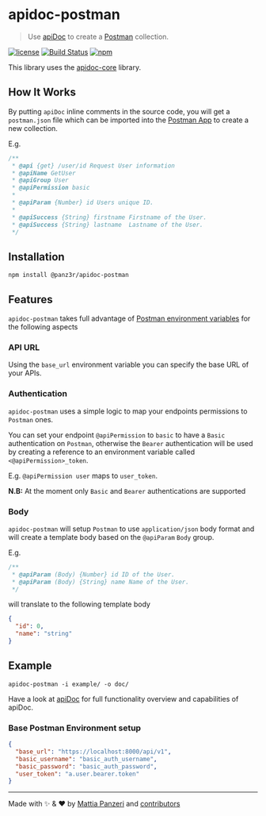 # apidoc-postman

> Use [apiDoc](http://apidocjs.com/) to create a [Postman](https://www.getpostman.com) collection.

[![license](https://img.shields.io/github/license/panz3r/apidoc-postman.svg)](https://github.com/panz3r/apidoc-postman/blob/master/LICENSE)
[![Build Status](https://travis-ci.org/panz3r/apidoc-postman.svg)](https://travis-ci.org/panz3r/apidoc-postman)
[![npm](https://img.shields.io/npm/v/@panz3r/apidoc-postman.svg)](https://www.npmjs.com/package/@panz3r/apidoc-postman)

This library uses the [apidoc-core](https://github.com/apidoc/apidoc-core) library.

## How It Works

By putting `apiDoc` inline comments in the source code, you will get a `postman.json` file which can be imported into the [Postman App](https://www.getpostman.com/apps) to create a new collection.

E.g.

```js
/**
 * @api {get} /user/id Request User information
 * @apiName GetUser
 * @apiGroup User
 * @apiPermission basic
 *
 * @apiParam {Number} id Users unique ID.
 *
 * @apiSuccess {String} firstname Firstname of the User.
 * @apiSuccess {String} lastname  Lastname of the User.
 */
```

## Installation

`npm install @panz3r/apidoc-postman`

## Features

`apidoc-postman` takes full advantage of [Postman environment variables](https://www.getpostman.com/docs/v6/postman/environments_and_globals/variables) for the following aspects

### API URL

Using the `base_url` environment variable you can specify the base URL of your APIs.

### Authentication

`apidoc-postman` uses a simple logic to map your endpoints permissions to `Postman` ones.

You can set your endpoint `@apiPermission` to `basic` to have a `Basic` authentication on `Postman`, otherwise the `Bearer` authentication will be used by creating a reference to an environment variable called `<@apiPermission>_token`.

E.g. `@apiPermission user` maps to `user_token`.

**N.B:** At the moment only `Basic` and `Bearer` authentications are supported

### Body

`apidoc-postman` will setup `Postman` to use `application/json` body format and will create a template body based on the `@apiParam` `Body` group.

E.g. 
```js
/**
 * @apiParam (Body) {Number} id ID of the User.
 * @apiParam (Body) {String} name Name of the User.
 */
```
will translate to the following template body
```json
{
  "id": 0,
  "name": "string"
}
```

## Example

`apidoc-postman -i example/ -o doc/`

Have a look at [apiDoc](http://apidocjs.com/#params) for full functionality overview and capabilities of apiDoc.

### Base Postman Environment setup

```json
{
  "base_url": "https://localhost:8000/api/v1",
  "basic_username": "basic_auth_username",
  "basic_password": "basic_auth_password",
  "user_token": "a.user.bearer.token"
}
```

---

Made with :sparkles: & :heart: by [Mattia Panzeri](https://github.com/panz3r) and [contributors](https://github.com/panz3r/apidoc-postman/graphs/contributors)
